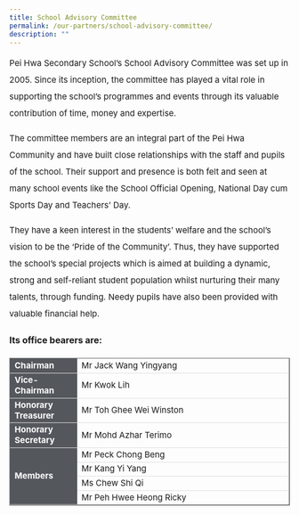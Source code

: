 ```yaml
---
title: School Advisory Committee
permalink: /our-partners/school-advisory-committee/
description: ""
---
```

<p style="font-size:15px; line-height:2;margin-top:15px;">Pei Hwa Secondary School&rsquo;s School Advisory Committee was set up in 2005. Since its inception, the committee has played a vital role in supporting the school&rsquo;s programmes and events through its valuable contribution of time, money and expertise.</p>

<p style="font-size:15px; line-height:2;margin-top:15px;">The committee members are an integral part of the Pei Hwa Community and have built close relationships with the staff and pupils of the school. Their support and presence is both felt and seen at many school events like the School Official Opening, National Day cum Sports Day and Teachers&rsquo; Day.</p>

<p style="font-size:15px; line-height:2;margin-top:15px;">They have a keen interest in the students&rsquo; welfare and the school&rsquo;s vision to be the &lsquo;Pride of the Community&rsquo;. Thus, they have supported the school&rsquo;s special projects which is aimed at building a dynamic, strong and self-reliant student population whilst nurturing their many talents, through funding. Needy pupils have also been provided with valuable financial help.</p>

<p style="font-size:16px; line-height:2;"><strong>Its office bearers are:</strong></p>

<table border="1" style="width:100%;">
	<tbody>
		<tr>
			<td style="background-color: #54585d; font-weight: bold; font-size: 15px; border: 1px solid #54585d; color:white;border-bottom: 1px solid #dddddd;width:24%;">Chairman	</td>
			<td style="border: 1px solid #dddfe1;font-size: 15px;">Mr Jack Wang Yingyang</td>
		</tr>
		<tr>
			<td style="background-color: #54585d; font-weight: bold; font-size: 15px; border: 1px solid #54585d; color:white;border-bottom: 1px solid #dddddd;width:24%;">Vice-Chairman	</td>
			<td style="border: 1px solid #dddfe1;font-size: 15px;">Mr Kwok Lih</td>
		</tr>
		<tr>
			<td style="background-color: #54585d; font-weight: bold; font-size: 15px; border: 1px solid #54585d; color:white;border-bottom: 1px solid #dddddd;width:24%;">Honorary Treasurer	</td>
			<td style="border: 1px solid #dddfe1;font-size: 15px;">Mr Toh Ghee Wei Winston</td>
		</tr>
		<tr>
			<td style="background-color: #54585d; font-weight: bold; font-size: 15px; border: 1px solid #54585d; color:white;border-bottom: 1px solid #dddddd;width:24%;">Honorary Secretary	</td>
			<td style="border: 1px solid #dddfe1;font-size: 15px;">Mr Mohd Azhar Terimo</td>
		</tr>
		<tr>
			<td style="background-color: #54585d; font-weight: bold; font-size: 15px; border: 1px solid #54585d; color:white;border-bottom: 1px solid #dddddd;width:24%;" rowspan="4">Members	</td>
			<td style="border: 1px solid #dddfe1;font-size: 15px;">Mr Peck Chong Beng</td>
		</tr>		
		<tr>
			<td style="border: 1px solid #dddfe1;font-size: 15px;">Mr Kang Yi Yang</td>
		</tr>	
		<tr>
			<td style="border: 1px solid #dddfe1;font-size: 15px;">Ms Chew Shi Qi</td>
		</tr>	
		<tr>
			<td style="border: 1px solid #dddfe1;font-size: 15px;">Mr Peh Hwee Heong Ricky</td>
		</tr>	
</tbody>
	</table>